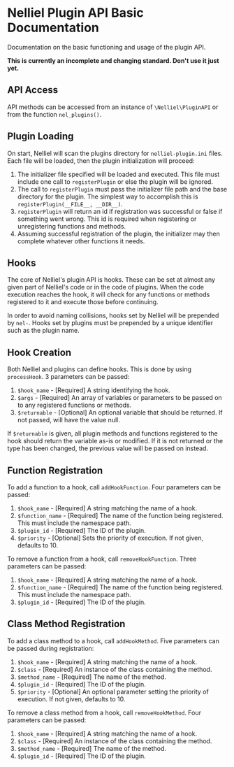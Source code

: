 # Nelliel Plugin API Basic Documentation

Documentation on the basic functioning and usage of the plugin API.

**This is currently an incomplete and changing standard. Don't use it just yet.**

## API Access
 API methods can be accessed from an instance of `\Nelliel\PluginAPI` or from the function `nel_plugins()`.
 
## Plugin Loading
On start, Nelliel will scan the plugins directory for `nelliel-plugin.ini` files. Each file will be loaded, then the plugin initialization will proceed:
1. The initializer file specified will be loaded and executed. This file must include one call to `registerPlugin` or else the plugin will be ignored.
2. The call to `registerPlugin` must pass the initializer file path and the base directory for the plugin. The simplest way to accomplish this is `registerPlugin(__FILE__, __DIR__)`.
3. `registerPlugin` will return an id if registration was successful or false if something went wrong. This id is required when registering or unregistering functions and methods.
4. Assuming successful registration of the plugin, the initializer may then complete whatever other functions it needs.

## Hooks
The core of Nelliel's plugin API is hooks. These can be set at almost any given part of Nelliel's code or in the code of plugins. When the code execution reaches the hook, it will check for any functions or methods registered to it and execute those before continuing.

In order to avoid naming collisions, hooks set by Nelliel will be prepended by `nel-`. Hooks set by plugins must be prepended by a unique identifier such as the plugin name.

## Hook Creation
Both Nelliel and plugins can define hooks. This is done by using `processHook`. 3 parameters can be passed:
1. `$hook_name` - [Required] A string identifying the hook.
2. `$args` - [Required] An array of variables or parameters to be passed on to any registered functions or methods.
3. `$returnable` - [Optional] An optional variable that should be returned. If not passed, will have the value null.
  
If `$returnable` is given, all plugin methods and functions registered to the hook should return the variable as-is or modified. If it is not returned or the type has been changed, the previous value will be passed on instead.

## Function Registration
To add a function to a hook, call `addHookFunction`. Four parameters can be passed:
1. `$hook_name` - [Required] A string matching the name of a hook.
2. `$function_name` - [Required] The name of the function being registered. This must include the namespace path.
3. `$plugin_id` - [Required] The ID of the plugin.
4. `$priority` - [Optional] Sets the priority of execution. If not given, defaults to 10.

To remove a function from a hook, call `removeHookFunction`. Three parameters can be passed:
1. `$hook_name` - [Required] A string matching the name of a hook.
2. `$function_name` - [Required] The name of the function being registered. This must include the namespace path.
3. `$plugin_id` - [Required] The ID of the plugin.

## Class Method Registration
To add a class method to a hook, call `addHookMethod`. Five parameters can be passed during registration:
1. `$hook_name` - [Required] A string matching the name of a hook.
2. `$class` - [Required] An instance of the class containing the method.
3. `$method_name` - [Required] The name of the method.
4. `$plugin_id` - [Required] The ID of the plugin.
5. `$priority` - [Optional] An optional parameter setting the priority of execution. If not given, defaults to 10.

To remove a class method from a hook, call `removeHookMethod`. Four parameters can be passed:
1. `$hook_name` - [Required] A string matching the name of a hook.
2. `$class` - [Required] An instance of the class containing the method.
3. `$method_name` - [Required] The name of the method.
4. `$plugin_id` - [Required] The ID of the plugin.